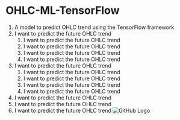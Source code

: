 # OHLC-ML-TensorFlow
1. A model to predict OHLC trend using the TensorFlow framework
1. I want to predict the future OHLC trend
    1. I want to predict the future OHLC trend
    1. I want to predict the future OHLC trend
    1. I want to predict the future OHLC trend
    1. I want to predict the future OHLC trend
1. I want to predict the future OHLC trend
    1. I want to predict the future OHLC trend
    1. I want to predict the future OHLC trend
    1. I want to predict the future OHLC trend
    1. I want to predict the future OHLC trend
1. I want to predict the future OHLC trend
1. I want to predict the future OHLC trend
1. I want to predict the future OHLC trend
![GitHub Logo](https://i.stack.imgur.com/VxLKL.png)
